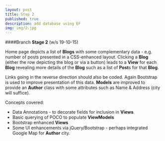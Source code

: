 ```yaml
---
layout: post
title: Step 2
published: true
description: add database using EF
img: img/2.jpg
---
```


####Branch **Stage 2** (w/s 19-10-15)

Home page depicts a list of **Blogs** with some complementary data - e.g. number of posts presented in a CSS-enhanced layout. Clicking a **Blog** (either the row depicting the blog or via a button) leads to a **View** for each **Blog** revealing more details of the **Blog** such as a list of **Post**s for that **Blog**. 

Links going in the reverse direction should also be coded. Again Bootstrap is used to improve presentation of this data.
**Models** are improved to provide an **Author** class with some attributes such as Name & Address (city will suffice).

Concepts covered:

* Data Annotations - to decorate fields for inclusion in **Views**
* Basic querying of POCO to populate **ViewModels**
* Bootstrap enhanced **Views**
* Some UI enhancements via jQuery/Bootstrap - perhaps integrated Google Map for **Author** city.